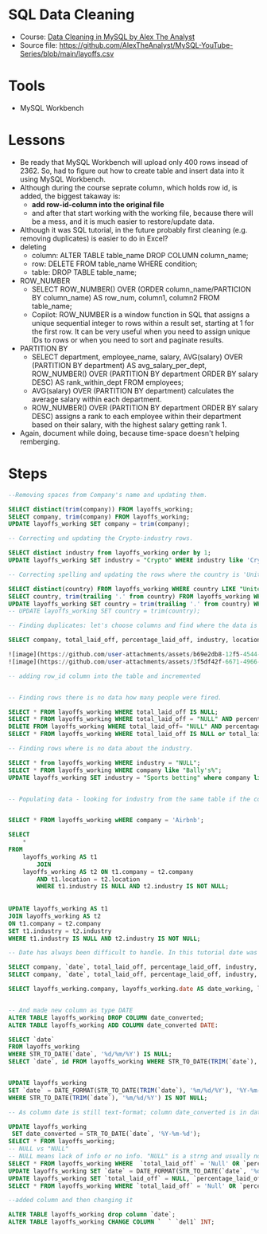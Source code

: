 # SQL Data Cleaning

- Course: [Data Cleaning in MySQL by Alex The Analyst](https://www.youtube.com/watch?v=4UltKCnnnTA&t=14s)
- Source file: https://github.com/AlexTheAnalyst/MySQL-YouTube-Series/blob/main/layoffs.csv

# Tools
- MySQL Workbench

# Lessons
- Be ready that MySQL Workbench will upload only 400 rows insead of 2362. So, had to figure out how to create table and insert data into it using MySQL Workbench.
- Although during the course seprate column, which holds row id, is added, the biggest takaway is:
  - **add row-id-column into the original file**
  - and after that start working with the working file, because there will be a mess, and it is much easier to restore/update data.
- Although it was SQL tutorial, in the future probably first cleaning (e.g. removing duplicates) is easier to do in Excel?
- deleting
  - column: ALTER TABLE table_name DROP COLUMN column_name;
  - row: DELETE FROM table_name WHERE condition;
  - table: DROP TABLE table_name;
- ROW_NUMBER
  - SELECT  ROW_NUMBER() OVER (ORDER column_name/PARTICION BY column_name) AS row_num, column1, column2 FROM table_name;
  - Copilot: ROW_NUMBER is a window function in SQL that assigns a unique sequential integer to rows within a result set, starting at 1 for the first row. It can be very useful when you need to assign unique IDs to rows or when you need to sort and paginate results.
- PARTITION BY
  - SELECT department, employee_name, salary, AVG(salary) OVER (PARTITION BY department) AS avg_salary_per_dept, ROW_NUMBER() OVER (PARTITION BY department ORDER BY salary DESC) AS rank_within_dept FROM 
 employees;
  - AVG(salary) OVER (PARTITION BY department) calculates the average salary within each department.
  - ROW_NUMBER() OVER (PARTITION BY department ORDER BY salary DESC) assigns a rank to each employee within their department based on their salary, with the highest salary getting rank 1.
- Again, document while doing, because time-space doesn't helping remberging.

# Steps


```sql
--Removing spaces from Company's name and updating them.

SELECT distinct(trim(company)) FROM layoffs_working;
SELECT company, trim(company) FROM layoffs_working;
UPDATE layoffs_working SET company = trim(company);

```

```sql
-- Correcting und updating the Crypto-industry rows.

SELECT distinct industry from layoffs_working order by 1;
UPDATE layoffs_working SET industry = "Crypto" WHERE industry like 'Crypto%';

```

```sql
-- Correcting spelling and updating the rows where the country is 'United States'.

SELECT distinct(country) FROM layoffs_working WHERE country LIKE "United States%" order by 1;
SELECT country, trim(trailing '.' from country) FROM layoffs_working WHERE country LIKE "United States%";
UPDATE layoffs_working SET country = trim(trailing '.' from country) WHERE country like 'United States%';
-- UPDATE layoffs_working SET country = trim(country);
```


```sql
-- Finding duplicates: let's choose columns and find where the data is the same in both rows and there is more than 1 row

SELECT company, total_laid_off, percentage_laid_off, industry, location, COUNT(*) as count FROM layoffs_working GROUP BY company, total_laid_off, percentage_laid_off, industry, location HAVING COUNT(*) >1;

![image](https://github.com/user-attachments/assets/b69e2db8-12f5-4544-a402-33eb5d6055cd)
![image](https://github.com/user-attachments/assets/3f5df42f-6671-4966-9bd6-aa4aa56150bf)


```

```sql
-- adding row_id column into the table and incremented
```
```sql

-- Finding rows there is no data how many people were fired.

SELECT * FROM layoffs_working WHERE total_laid_off IS NULL;
SELECT * FROM layoffs_working WHERE total_laid_off = "NULL" AND percentage_laid_off = "NULL";
DELETE FROM layoffs_working WHERE total_laid_off= "NULL" AND percentage_laid_off = "NULL";
SELECT * FROM layoffs_working WHERE total_laid_off IS NULL or total_laid_off ="";
```

```sql
-- Finding rows where is no data about the industry.

SELECT * from layoffs_working WHERE industry = "NULL";
SELECT * FROM layoffs_working WHERE company like "Bally's%";
UPDATE layoffs_working SET industry = "Sports betting" where company like "Bally%"


```


```sql

-- Populating data - looking for industry from the same table if the company is mentioned several times


SELECT * FROM layoffs_working wHERE company = 'Airbnb';

SELECT 
    *
FROM
    layoffs_working AS t1
        JOIN
    layoffs_working AS t2 ON t1.company = t2.company
        AND t1.location = t2.location
        WHERE t1.industry IS NULL AND t2.industry IS NOT NULL;
        
        
UPDATE layoffs_working AS t1
JOIN layoffs_working AS t2 
ON t1.company = t2.company
SET t1.industry = t2.industry
WHERE t1.industry IS NULL AND t2.industry IS NOT NULL;


```


```sql
-- Date has always been difficult to handle. In this tutorial date was left as text field during creation of the table

SELECT company, `date`, total_laid_off, percentage_laid_off, industry, location, COUNT(*) as count FROM layoffs_working GROUP BY company, total_laid_off, percentage_laid_off, industry, location HAVING COUNT(*) > 1;
SELECT company, `date`, total_laid_off, percentage_laid_off, industry, location, COUNT(*) as count FROM layoffs_working GROUP BY company, `date`, total_laid_off, percentage_laid_off, industry, location HAVING COUNT(*) > 1;

SELECT layoffs_working.company, layoffs_working.date AS date_working, layoffs.date AS date_layoff, layoffs_working.total_laid_off, layoffs_working.percentage_laid_off, layoffs_working.industry, layoffs_working.location, COUNT(*) as count FROM layoffs_working JOIN layoffs ON layoffs_working.company = layoffs.company AND layoffs_working.total_laid_off = layoffs.total_laid_off AND layoffs_working.percentage_laid_off = layoffs.percentage_laid_off AND layoffs.industry = layoffs_working.industry AND layoffs.location = layoffs_working.location GROUP BY layoffs_working.company, layoffs_working.date, layoffs.date, layoffs_working.total_laid_off, layoffs_working.percentage_laid_off, layoffs_working.industry, layoffs_working.location HAVING COUNT(*) > 1;


-- And made new column as type DATE
ALTER TABLE layoffs_working DROP COLUMN date_converted;
ALTER TABLE layoffs_working ADD COLUMN date_converted DATE:

SELECT `date`
FROM layoffs_working
WHERE STR_TO_DATE(`date`, '%d/%m/%Y') IS NULL;
SELECT `date`, id FROM layoffs_working WHERE STR_TO_DATE(TRIM(`date`), '%m/%d/%Y') IS NULL;


UPDATE layoffs_working
SET `date` = DATE_FORMAT(STR_TO_DATE(TRIM(`date`), '%m/%d/%Y'), '%Y-%m-%d')
WHERE STR_TO_DATE(TRIM(`date`), '%m/%d/%Y') IS NOT NULL;
```

```sql
-- As column date is still text-format; column date_converted is in date-format

UPDATE layoffs_working 
 SET date_converted = STR_TO_DATE(`date`, '%Y-%m-%d');
SELECT * FROM layoffs_working;
-- NULL vs "NULL"
-- NULL means lack of info or no info. "NULL" is a strng and usually not recommended.
SELECT * FROM layoffs_working WHERE  `total_laid_off` = 'Null' OR `percentage_laid_off` = 'Null' or "funds_raised_millions" = "Null";
UPDATE layoffs_working SET `date` = DATE_FORMAT(STR_TO_DATE(`date`, '%d/%m/%Y'), '%d/%m/%Y');
UPDATE layoffs_working SET `total_laid_off` = NULL, `percentage_laid_off` = NULL, `funds_raised_millions` = NULL WHERE `total_laid_off` = 'Null' OR `percentage_laid_off` = 'Null' OR `funds_raised_millions` = 'Null';
SELECT * FROM layoffs_working WHERE `total_laid_off` = 'Null' OR `percentage_laid_off` = 'Null' OR `funds_raised_millions` = 'Null';
```

```sql
--added column and then changing it

ALTER TABLE layoffs_working drop column `date`;
ALTER TABLE layoffs_working CHANGE COLUMN `  ` `del1` INT;

```
